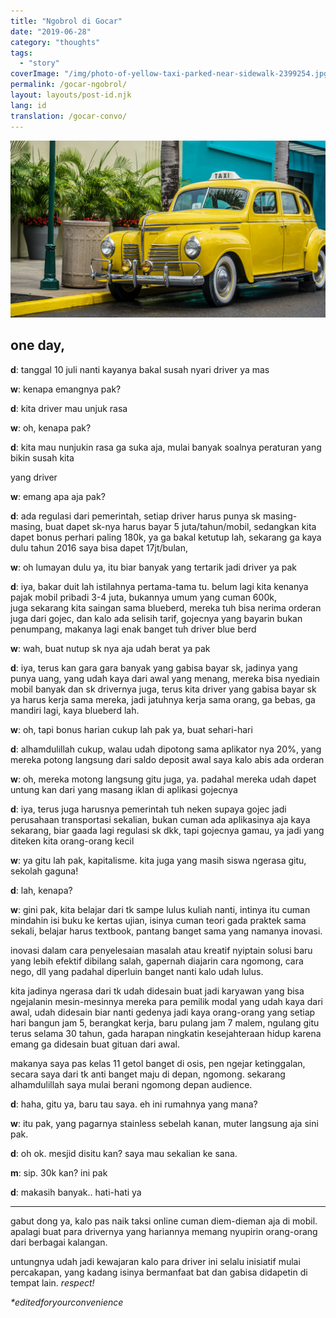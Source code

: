 ```yaml
---
title: "Ngobrol di Gocar"
date: "2019-06-28"
category: "thoughts"
tags:
  - "story"
coverImage: "/img/photo-of-yellow-taxi-parked-near-sidewalk-2399254.jpg"
permalink: /gocar-ngobrol/
layout: layouts/post-id.njk
lang: id
translation: /gocar-convo/
---
```


![](/img/photo-of-yellow-taxi-parked-near-sidewalk-2399254.jpg)

## one day,

**d**: tanggal 10 juli nanti kayanya bakal susah nyari driver ya mas

**w**: kenapa emangnya pak?

**d**: kita driver mau unjuk rasa

**w**: oh, kenapa pak?

**d**: kita mau nunjukin rasa ga suka aja, mulai banyak soalnya peraturan yang bikin susah kita

yang driver

**w**: emang apa aja pak?

**d**: ada regulasi dari pemerintah, setiap driver harus punya sk masing-masing, buat dapet sk-nya harus bayar 5 juta/tahun/mobil, sedangkan kita dapet bonus perhari paling 180k, ya ga bakal ketutup lah, sekarang ga kaya dulu tahun 2016 saya bisa dapet 17jt/bulan,

**w**: oh lumayan dulu ya, itu biar banyak yang tertarik jadi driver ya pak

**d**: iya, bakar duit lah istilahnya pertama-tama tu. belum lagi kita kenanya pajak mobil pribadi 3-4 juta, bukannya umum yang cuman 600k, juga sekarang kita saingan sama blueberd, mereka tuh bisa nerima orderan juga dari gojec, dan kalo ada selisih tarif, gojecnya yang bayarin bukan penumpang, makanya lagi enak banget tuh driver blue berd

**w**: wah, buat nutup sk nya aja udah berat ya pak

**d**: iya, terus kan gara gara banyak yang gabisa bayar sk, jadinya yang punya uang, yang udah kaya dari awal yang menang, mereka bisa nyediain mobil banyak dan sk drivernya juga, terus kita driver yang gabisa bayar sk ya harus kerja sama mereka, jadi jatuhnya kerja sama orang, ga bebas, ga mandiri lagi, kaya blueberd lah.

**w**: oh, tapi bonus harian cukup lah pak ya, buat sehari-hari

**d**: alhamdulillah cukup, walau udah dipotong sama aplikator nya 20%, yang mereka potong langsung dari saldo deposit awal saya kalo abis ada orderan

**w**: oh, mereka motong langsung gitu juga, ya. padahal mereka udah dapet untung kan dari yang masang iklan di aplikasi gojecnya

**d**: iya, terus juga harusnya pemerintah tuh neken supaya gojec jadi perusahaan transportasi sekalian, bukan cuman ada aplikasinya aja kaya sekarang, biar gaada lagi regulasi sk dkk, tapi gojecnya gamau, ya jadi yang diteken kita orang-orang kecil

**w**: ya gitu lah pak, kapitalisme. kita juga yang masih siswa ngerasa gitu, sekolah gaguna!

**d**: lah, kenapa?

**w**: gini pak, kita belajar dari tk sampe lulus kuliah nanti, intinya itu cuman mindahin isi buku ke kertas ujian, isinya cuman teori gada praktek sama sekali, belajar harus textbook, pantang banget sama yang namanya inovasi.

inovasi dalam cara penyelesaian masalah atau kreatif nyiptain solusi baru yang lebih efektif dibilang salah, gapernah diajarin cara ngomong, cara nego, dll yang padahal diperluin banget nanti kalo udah lulus.

kita jadinya ngerasa dari tk udah didesain buat jadi karyawan yang bisa ngejalanin mesin-mesinnya mereka para pemilik modal yang udah kaya dari awal, udah didesain biar nanti gedenya jadi kaya orang-orang yang setiap hari bangun jam 5, berangkat kerja, baru pulang jam 7 malem, ngulang gitu terus selama 30 tahun, gada harapan ningkatin kesejahteraan hidup karena emang ga didesain buat gituan dari awal.

makanya saya pas kelas 11 getol banget di osis, pen ngejar ketinggalan, secara saya dari tk anti banget maju di depan, ngomong. sekarang alhamdulillah saya mulai berani ngomong depan audience.

**d**: haha, gitu ya, baru tau saya. eh ini rumahnya yang mana?

**w**: itu pak, yang pagarnya stainless sebelah kanan, muter langsung aja sini pak.

**d**: oh ok. mesjid disitu kan? saya mau sekalian ke sana.

**m**: sip. 30k kan? ini pak

**d**: makasih banyak.. hati-hati ya

---

gabut dong ya, kalo pas naik taksi online cuman diem-dieman aja di mobil. apalagi buat para drivernya yang hariannya memang nyupirin orang-orang dari berbagai kalangan.

untungnya udah jadi kewajaran kalo para driver ini selalu inisiatif mulai percakapan, yang kadang isinya bermanfaat bat dan gabisa didapetin di tempat lain. _respect!_

_\*editedforyourconvenience_
